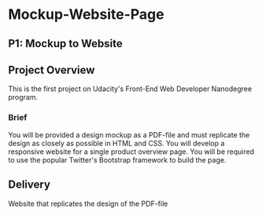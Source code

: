 # Mockup-Website-Page
## P1: Mockup to Website 

## Project Overview
This is the first project on Udacity's Front-End Web Developer Nanodegree program.

### Brief
You will be provided a design mockup as a PDF-file and must replicate the design as closely as possible in HTML and CSS. You will develop a responsive website for a single product overview page. You will be required to use the popular Twitter's Bootstrap framework to build the page.

## Delivery

Website that replicates the design of the PDF-file


